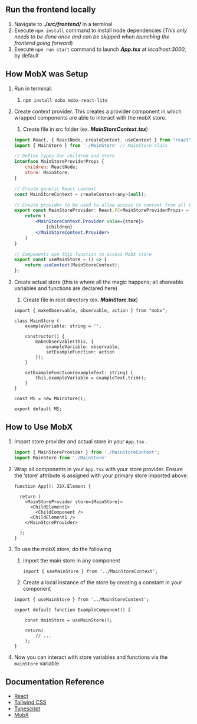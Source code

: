 ## Run the frontend locally
1. Navigate to **_./src/frontend/_** in a terminal
2. Execute `npm install` command to install node dependencies (_This only needs to be done once and can be skipped when launching the frontend going forward_)
3. Execute `npm run start` command to launch **_App.tsx_** at _localhost:3000_, by default

## How MobX was Setup

1. Run in terminal:
    1. `npm install mobx mobx-react-lite`
2. Create context provider. This creates a provider component in which wrapped components are able to interact with the mobX store.
    1. Create file in src folder (ex. ***MainStoreContext.tsx***)
    
    ```jsx
    import React, { ReactNode, createContext, useContext } from "react";
    import { MainStore } from './MainStore' // MainStore class

    // Define types for children and store
    interface MainStoreProviderProps {
        children: ReactNode;
        store: MainStore;
    }

    // Create generic React context
    const MainStoreContext = createContext<any>(null);

    // Create provider to be used to allow access to context from all children components
    export const MainStoreProvider: React.FC<MainStoreProviderProps> = ({ children, store }) => {
        return (
            <MainStoreContext.Provider value={store}>
                {children}
            </MainStoreContext.Provider>
        )
    }

    // Components use this function to access MobX store
    export const useMainStore = () => {
        return useContext(MainStoreContext);
    };
    ```
    
3. Create actual store (this is where all the magic happens; all shareable variables and functions are declared here)
    1. Create file in root directory (ex. ***MainStore.tsx***)
    
    ```tsx
    import { makeObservable, observable, action } from "mobx";
    
    class MainStore {
        exampleVariable: string = '';
    
        constructor() {
            makeObservable(this, {
                exampleVariable: observable,
                setExampleFunction: action
            });
        }
    
        setExampleFunction(exampleText: string) {
            this.exampleVariable = exampleText.trim();
        }
    }
    
    const MS = new MainStore();
    
    export default MS;
    ```
    

## How to Use MobX

1. Import store provider and actual store in your `App.tsx` .
    
    ```jsx
    import { MainStoreProvider } from './MainStoreContext';
    import MainStore from './MainStore'
    ```
    
2. Wrap all components in your `App.tsx` with your store provider. Ensure the ‘store’ attribute is assigned with your primary store imported above.
    
    ```tsx
    function App(): JSX.Element {
    
      return (
        <MainStoreProvider store={MainStore}>
          <ChildElement1>
            <ChildComponent />
          <ChildElement1 />
        </MainStoreProvider>
    
      );
    }
    ```
    
3. To use the mobX store, do the following
    1. import the main store in any component
        
        ```tsx
        import { useMainStore } from '../MainStoreContext';
        ```
        
    2. Create a local instance of the store by creating a constant in your component
    
    ```tsx
    import { useMainStore } from '../MainStoreContext';
    
    export default function ExampleComponent() {
    
        const mainStore = useMainStore();
    	
        return(
            // ...
        );
    }
    ```
    
4. Now you can interact with store variables and functions via the `mainStore` variable.

## Documentation Reference
- [React](https://react.dev/)
- [Tailwind CSS](https://tailwindcss.com/docs/installation)
- [Typescript](https://www.typescriptlang.org/docs/)
- [MobX](https://mobx.js.org/react-integration.html)
